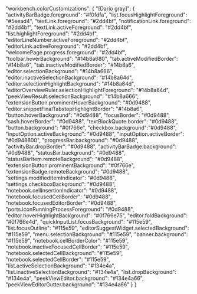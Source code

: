 "workbench.colorCustomizations": {
  "[Darío gray]": {
    "activityBarBadge.foreground": "#f0fdfa",
    "list.focusHighlightForeground": "#5eead4",
    "textLink.foreground": "#2dd4bf",
    "notificationLink.foreground": "#2dd4bf",
    "textLink.activeForeground": "#2dd4bf",
    "list.highlightForeground": "#2dd4bf",
    "editorLineNumber.activeForeground": "#2dd4bf",
    "editorLink.activeForeground": "#2dd4bf",
    "welcomePage.progress.foreground": "#2dd4bf",
    "toolbar.hoverBackground": "#14b8a680",
    "tab.activeModifiedBorder": "#14b8a6",
    "tab.inactiveModifiedBorder": "#14b8a6",
    "editor.selectionBackground": "#14b8a666",
    "editor.inactiveSelectionBackground": "#14b8a64d",
    "editor.selectionHighlightBackground": "#14b8a64d",
    "editorOverviewRuler.selectionHighlightForeground": "#14b8a64d",
    "peekViewResult.selectionBackground": "#14b8a666",
    "extensionButton.prominentHoverBackground": "#0d9488",
    "editor.snippetFinalTabstopHighlightBorder": "#14b8a6",
    "button.hoverBackground": "#0d9488",
    "focusBorder": "#0d9488",
    "sash.hoverBorder": "#0d9488",
    "textBlockQuote.border": "#0d9488",
    "button.background": "#0f766e",
    "checkbox.background":"#0d9488",
    "inputOption.activeBackground": "#0d9488",
    "inputOption.activeBorder": "#0d948800",
    "progressBar.background": "#0d9488",
    "activityBar.dropBorder": "#0d9488",
    "activityBarBadge.background": "#0d9488",
    "statusBar.background": "#0d9488",
    "statusBarItem.remoteBackground": "#0d9488",
    "extensionButton.prominentBackground": "#0f766e",
    "extensionBadge.remoteBackground": "#0d9488",
    "settings.modifiedItemIndicator": "#0d9488",
    "settings.checkboxBackground": "#0d9488",
    "notebook.cellInsertionIndicator": "#0d9488",
    "notebook.focusedCellBorder": "#0d9488",
    "notebook.focusedEditorBorder": "#0d9488",
    "ports.iconRunningProcessForeground": "#0d9488",
    "editor.hoverHighlightBackground": "#0f766e75",
    "editor.foldBackground": "#0f766e4d",
    "quickInputList.focusBackground": "#115e59",
    "list.focusOutline": "#115e59",
    "editorSuggestWidget.selectedBackground": "#115e59",
    "menu.selectionBackground": "#115e59",
    "banner.background": "#115e59",
    "notebook.cellBorderColor": "#115e59",
    "notebook.inactiveFocusedCellBorder": "#115e59",
    "notebook.selectedCellBackground": "#115e59",
    "notebook.selectedCellBorder": "#115e59",
    "list.activeSelectionBackground": "#134e4a",
    "list.inactiveSelectionBackground": "#134e4a",
    "list.dropBackground": "#134e4a",
    "peekViewEditor.background": "#134e4a66",
    "peekViewEditorGutter.background": "#134e4a66"
  }
}